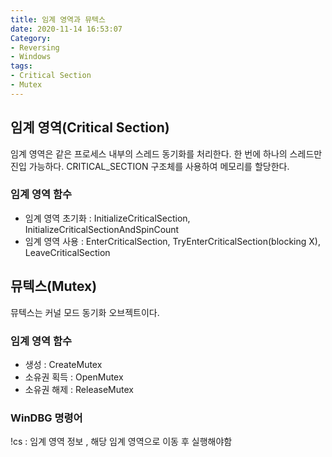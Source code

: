 ```yaml
---
title: 임계 영역과 뮤텍스
date: 2020-11-14 16:53:07
Category:
- Reversing
- Windows
tags:
- Critical Section
- Mutex
---
```

## 임계 영역(Critical Section)

임계 영역은 같은 프로세스 내부의 스레드 동기화를 처리한다. 한 번에 하나의 스레드만 진입 가능하다. CRITICAL_SECTION 구조체를 사용하여 메모리를 할당한다.

### 임계 영역 함수

- 임계 영역 초기화 : InitializeCriticalSection, InitializeCriticalSectionAndSpinCount
- 임계 영역 사용 : EnterCriticalSection, TryEnterCriticalSection(blocking X), LeaveCriticalSection

## 뮤텍스(Mutex)

뮤텍스는 커널 모드 동기화 오브젝트이다.

### 임계 영역 함수

- 생성 : CreateMutex
- 소유권 획득 : OpenMutex
- 소유권 해제 : ReleaseMutex

### WinDBG 명령어
!cs : 임계 영역 정보 , 해당 임계 영역으로 이동 후 실행해야함

